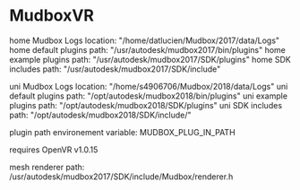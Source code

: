 # MudboxVR

home Mudbox Logs location: "/home/datlucien/Mudbox/2017/data/Logs"
home default plugins path: "/usr/autodesk/mudbox2017/bin/plugins"
home example plugins path: "/usr/autodesk/mudbox2017/SDK/plugins"
home SDK includes path:	   "/usr/autodesk/mudbox2017/SDK/include"

uni Mudbox Logs location: "/home/s4906706/Mudbox/2018/data/Logs"
uni default plugins path:  "/opt/autodesk/mudbox2018/bin/plugins"
uni example plugins path:  "/opt/autodesk/mudbox2018/SDK/plugins"
uni SDK includes path:     "/opt/autodesk/mudbox2018/SDK/include/"

plugin path environement variable: MUDBOX_PLUG_IN_PATH

requires OpenVR v1.0.15

mesh renderer path:
    /usr/autodesk/mudbox2017/SDK/include/Mudbox/renderer.h
